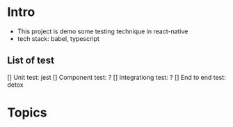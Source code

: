 # Intro

- This project is demo some testing technique in react-native
- tech stack: babel, typescript

## List of test

[] Unit test: jest
[] Component test: ?
[] Integrationg test: ?
[] End to end test: detox

# Topics
